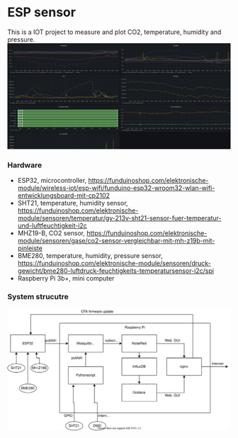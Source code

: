 # ESP sensor
This is a IOT project to measure and plot CO2, temperature, humidity and pressure.
![screenshot grafana](https://github.com/gldhnchn/esp_sensor/blob/main/doc/screenshot_grafana.png)
### Hardware
* ESP32, microcontroller, https://funduinoshop.com/elektronische-module/wireless-iot/esp-wifi/funduino-esp32-wroom32-wlan-wifi-entwicklungsboard-mit-cp2102
* SHT21, temperature, humidity sensor, https://funduinoshop.com/elektronische-module/sensoren/temperatur/gy-213v-sht21-sensor-fuer-temperatur-und-luftfeuchtigkeit-i2c
* MHZ19-B, CO2 sensor, https://funduinoshop.com/elektronische-module/sensoren/gase/co2-sensor-vergleichbar-mit-mh-z19b-mit-pinleiste
* BME280, temperature, humidity, pressure sensor, https://funduinoshop.com/elektronische-module/sensoren/druck-gewicht/bme280-luftdruck-feuchtigkeits-temperatursensor-i2c/spi
* Raspberry Pi 3b+, mini computer
### System strucutre
![system structure](https://github.com/gldhnchn/esp_sensor/blob/main/doc/esp_sensor.svg)
